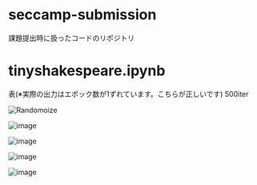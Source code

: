 # seccamp-submission
課題提出時に扱ったコードのリポジトリ

# tinyshakespeare.ipynb
表(※実際の出力はエポック数が1ずれています。こちらが正しいです)
500iter

![Randomoize](https://github.com/meronsyu/seccamp-submission/assets/107108868/f6672d96-1424-45e4-9c27-d251cfc486e7)

![image](https://github.com/meronsyu/seccamp-submission/assets/107108868/7de5f2f5-7ace-4d50-9563-523dd36c1f38)

![image](https://github.com/meronsyu/seccamp-submission/assets/107108868/66275462-b0a3-4b58-ab1d-2f7129f4c2c2)

![image](https://github.com/meronsyu/seccamp-submission/assets/107108868/a5bd2e62-bba8-45a4-b2ba-4d1bc2351baa)

![image](https://github.com/meronsyu/seccamp-submission/assets/107108868/337030f9-6827-4b4d-a81d-6dcb387cba07)
